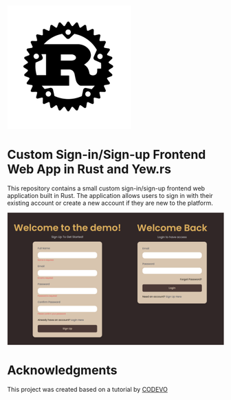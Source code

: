 ![rust logo](rust-logo.svg)

# Custom Sign-in/Sign-up Frontend Web App in Rust and Yew.rs

This repository contains a small custom sign-in/sign-up frontend web application built in Rust. The application allows users to sign in with their existing account or create a new account if they are new to the platform.

![demo image](demo.png)

# Acknowledgments

This project was created based on a tutorial by [CODEVO](https://github.com/wpcodevo/rust-yew-signup-signin)